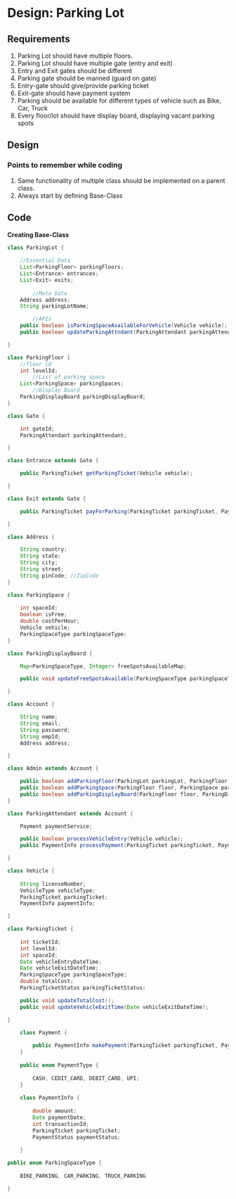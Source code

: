 # Design: Parking Lot
## Requirements
1. Parking Lot should have multiple floors.
2. Parking Lot should have multiple gate (entry and exit)
3. Entry and Exit gates should be different
4. Parking gate should be manned (guard on gate)
5. Entry-gate should give/provide parking ticket
6. Exit-gate should have payment system
7. Parking should be available for different types of vehicle such as Bike, Car, Truck
8. Every floor/lot should have display board, displaying vacant parking spots

## Design
### Points to remember while coding
1. Same functionality of multiple class should be implemented on a parent class.
2. Always start by defining Base-Class


## Code

**Creating Base-Class**
```java
class ParkingLot {
    
	//Essential Data
	List<ParkingFloor> parkingFloors;
	List<Entrance> entrances;
	List<Exit> exits;
    
        //Meta Data
	Address address;
	String parkingLotName;

        //APIs
	public boolean isParkingSpaceAvailableForVehicle(Vehicle vehicle);
	public boolean updateParkingAttndant(ParkingAttendant parkingAttendant, int gateId)

}
```
```java
class ParkingFloor {
	//floor id
	int levelId;
        //List of parking space
	List<ParkingSpace> parkingSpaces;
        //Display Board
	ParkingDisplayBoard parkingDisplayBoard;
}
```
```java
class Gate {

	int gateId;
	ParkingAttendant parkingAttendant;

}

class Entrance extends Gate {

	public ParkingTicket getParkingTicket(Vehicle vehicle);

}

class Exit extends Gate {

	public ParkingTicket payForParking(ParkingTicket parkingTicket, PaymentType paymentType);

}
```

```java
class Address {

	String country;
	String state;
	String city;
	String street;
	String pinCode; //ZipCode
}
```
```java
class ParkingSpace {
	
	int spaceId;
	boolean isFree;
	double costPerHour;
	Vehicle vehicle;
	ParkingSpaceType parkingSpaceType;
}
```

```java
class ParkingDisplayBoard {

	Map<ParkingSpaceType, Integer> freeSpotsAvailableMap;

	public void updateFreeSpotsAvailable(ParkingSpaceType parkingSpaceType, int spaces);

}
```

```java
class Account {

	String name;
	String email;
	String password;
	String empId;
	Address address;

}

class Admin extends Account {

	public boolean addParkingFloor(ParkingLot parkingLot, ParkingFloor floor);
	public boolean addParkingSpace(ParkingFloor floor, ParkingSpace parkingSpace);
	public boolean addParkingDisplayBoard(ParkingFloor floor, ParkingDisplayBoard parkingDisplayBoard);
}

class ParkingAttendant extends Account {

	Payment paymentService;

	public boolean processVehicleEntry(Vehicle vehicle);
	public PaymentInfo processPayment(ParkingTicket parkingTicket, PaymentType paymentType);

}

```

```java
class Vehicle {
	
	String licenseNumber;
	VehicleType vehicleType;
	ParkingTicket parkingTicket;
	PaymentInfo paymentInfo;

}
```

```java
class ParkingTicket {
	
	int ticketId;
	int levelId;
	int spaceId;
	Date vehicleEntryDateTime;
	Date vehicleExitDateTime;
	ParkingSpaceType parkingSpaceType;
	double totalCost;
	ParkingTicketStatus parkingTicketStatus;

	public void updateTotalCost();
	public void updateVehicleExitTime(Date vehicleExitDateTime);

} 
```
```java
    class Payment {
    
        public PaymentInfo makePayment(ParkingTicket parkingTicket, PaymentType paymentType);
    }
    
    public enum PaymentType {
    
        CASH, CEDIT_CARD, DEBIT_CARD, UPI;
    }
    
    class PaymentInfo {
    
        double amount;
        Date paymentDate;
        int transactionId;
        ParkingTicket parkingTicket;
        PaymentStatus paymentStatus;
    
    }
```

```java
public enum ParkingSpaceType {
	
	BIKE_PARKING, CAR_PARKING, TRUCK_PARKING

}
```

